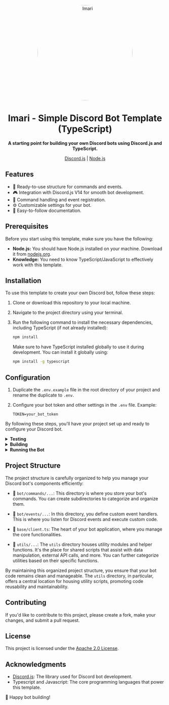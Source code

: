 <p align="center">
  <a href="https://github.com/MegalithOfficial/Typescript-discord-bot-Template">
    <img src="https://raw.githubusercontent.com/MegalithOfficial/Typescript-discord-bot-Template/main/Images/imari.png" alt="Imari" style="border-radius: 50%;" width="300" height="300">
  </a>
</p>

<h1 align="center">Imari - Simple Discord Bot Template (TypeScript)</h1>

<p align="center">
  <strong>A starting point for building your own Discord bots using Discord.js and TypeScript.</strong>
</p>

<p align="center">
  <a href="https://discord.js.org/" target="_blank">Discord.js</a> | <a href="https://nodejs.org/" target="_blank">Node.js</a>
</p>

## Features

- 🚀 Ready-to-use structure for commands and events.
- 🎮 Integration with Discord.js V14 for smooth bot development.
- 🧭 Command handling and event registration.
- ⚙️ Customizable settings for your bot.
- 📖 Easy-to-follow documentation.

## Prerequisites

Before you start using this template, make sure you have the following:

- **Node.js:** You should have Node.js installed on your machine. Download it from [nodejs.org](https://nodejs.org/).
- **Knowledge:** You need to know TypeScript/JavaScript to effectively work with this template.

## Installation

To use this template to create your own Discord bot, follow these steps:

1. Clone or download this repository to your local machine.

2. Navigate to the project directory using your terminal.

3. Run the following command to install the necessary dependencies, including TypeScript (if not already installed):

   ```bash
   npm install
   ```

   Make sure to have TypeScript installed globally to use it during development. You can install it globally using:

   ```bash
   npm install -g typescript
   ```

## Configuration

1. Duplicate the `.env.example` file in the root directory of your project and rename the duplicate to `.env`.

2. Configure your bot token and other settings in the `.env` file. Example:

   ```env
   TOKEN=your_bot_token
   ```

By following these steps, you'll have your project set up and ready to configure your Discord bot.

<details>
  <summary><strong>Testing</strong></summary>

  During development, you can test your code using TypeScript directly with the following command. Please note that you need to install `ts-node` globally only once:

  ```bash
  npm install -g ts-node # Install ts-node globally (once)
  npm run test
  ```
</details>

<details>
  <summary><strong>Building</strong></summary>

  To compile your TypeScript code into JavaScript for running your bot, execute the following command:

  ```bash
  npm run build
  ```

  Compiling the code enhances your bot application's performance by preparing it for execution.
  
</details>

<details>
  <summary><strong>Running the Bot</strong></summary>

  To run the bot using the built JavaScript code, use the following command:

  ```bash
  npm run start
  ```

</details>

## Project Structure

The project structure is carefully organized to help you manage your Discord bot's components efficiently:

- 📁 `bot/commands/...`: This directory is where you store your bot's commands. You can create subdirectories to categorize and organize them.

- 📁 `bot/events/...`: In this directory, you define custom event handlers. This is where you listen for Discord events and execute custom code.

- 📜 `base/client.ts`: The heart of your bot application, where you manage the core functionalities.

- 📁 `utils/...`: The `utils` directory houses utility modules and helper functions. It's the place for shared scripts that assist with data manipulation, external API calls, and more. You can further categorize utilities based on their specific functions.

By maintaining this organized project structure, you ensure that your bot code remains clean and manageable. The `utils` directory, in particular, offers a central location for housing utility scripts, promoting code reusability and maintainability.


## Contributing

If you'd like to contribute to this project, please create a fork, make your changes, and submit a pull request.

## License

This project is licensed under the [Apache 2.0 License](LICENSE).

## Acknowledgments

- [Discord.js](https://discord.js.org/): The library used for Discord bot development.
- Typescript and Javascript: The core programming languages that power this template.

🤖 Happy bot building!
